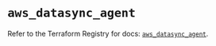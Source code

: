 # `aws_datasync_agent`

Refer to the Terraform Registry for docs: [`aws_datasync_agent`](https://registry.terraform.io/providers/hashicorp/aws/6.10.0/docs/resources/datasync_agent).
